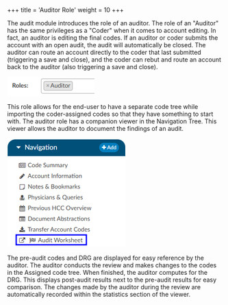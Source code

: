 +++
title = 'Auditor Role'
weight = 10
+++

The audit module introduces the role of an auditor. The role of an "Auditor" has the same privileges
as a "Coder" when it comes to account editing. In fact, an auditor is editing the final codes. If an auditor
or coder submits the account with an open audit, the audit will automatically be closed. The auditor can
route an account directly to the coder that last submitted (triggering a save and close), and the
coder can rebut and route an account back to the auditor (also triggering a save and close).

![Auditor Role](AuditorRole.png)

This role allows for the end-user to have a separate code tree while importing the coder-assigned codes
so that they have something to start with. The auditor role has a companion viewer in the Navigation
Tree. This viewer allows the auditor to document the findings of an audit.

![Audit Worksheet Viewer](AuditViewer.png)

The pre-audit codes and DRG are displayed for easy reference by the auditor. The auditor conducts the
review and makes changes to the codes in the Assigned code tree. When finished, the auditor computes
for the DRG. This displays post-audit results next to the pre-audit results for easy comparison. The
changes made by the auditor during the review are automatically recorded within the statistics section
of the viewer.
